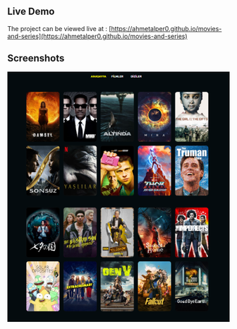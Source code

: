 ## Live Demo

The project can be viewed live at : [https://ahmetalper0.github.io/movies-and-series](https://ahmetalper0.github.io/movies-and-series)

## Screenshots

![Demo](demo.png)
